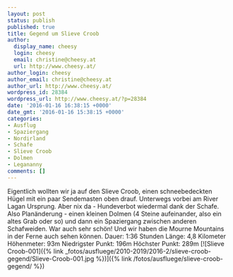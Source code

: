 ```yaml
---
layout: post
status: publish
published: true
title: Gegend um Slieve Croob
author:
  display_name: cheesy
  login: cheesy
  email: christine@cheesy.at
  url: http://www.cheesy.at/
author_login: cheesy
author_email: christine@cheesy.at
author_url: http://www.cheesy.at/
wordpress_id: 28384
wordpress_url: http://www.cheesy.at/?p=28384
date: '2016-01-16 16:38:15 +0000'
date_gmt: '2016-01-16 15:38:15 +0000'
categories:
- Ausflug
- Spaziergang
- Nordirland
- Schafe
- Slieve Croob
- Dolmen
- Legananny
comments: []
---
```

Eigentlich wollten wir ja auf den Slieve Croob, einen schneebedeckten Hügel mit ein paar Sendemasten oben drauf. Unterwegs vorbei am River Lagan Ursprung. Aber nix da - Hundeverbot wiedermal dank der Schafe. Also Planänderung - einen kleinen Dolmen (4 Steine aufeinander, also ein altes Grab oder so) und dann ein Spaziergang zwischen anderen Schafweiden. War auch sehr schön! Und wir haben die Mourne Mountains in der Ferne auch sehen können.
Dauer: 1:36 Stunden
Länge: 4,8 Kilometer
Höhenmeter: 93m
Niedrigster Punkt: 196m
Höchster Punkt: 289m
[![Slieve Croob-001]({% link _fotos/ausfluege/2010-2019/2016-2/slieve-croob-gegend/Slieve-Croob-001.jpg %})]({% link /fotos/ausfluege/slieve-croob-gegend/ %})

